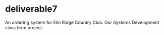# deliverable7
An ordering system for Elm Ridge Country Club. Our Systems Development class term project.
